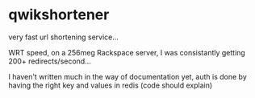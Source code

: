 qwikshortener
=============

very fast url shortening service...

WRT speed, on a 256meg Rackspace server, I was consistantly getting 200+ redirects/second... 

I haven't written much in the way of documentation yet, auth is done by having the right key and values in redis (code should explain)

